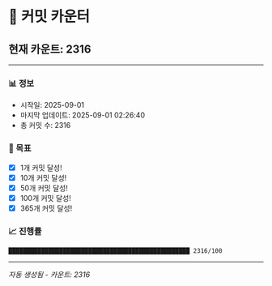 # 🔢 커밋 카운터

## 현재 카운트: 2316

---

### 📊 정보
- 시작일: 2025-09-01
- 마지막 업데이트: 2025-09-01 02:26:40
- 총 커밋 수: 2316

### 🎯 목표
- [x] 1개 커밋 달성!
- [x] 10개 커밋 달성!
- [x] 50개 커밋 달성!
- [x] 100개 커밋 달성!
- [x] 365개 커밋 달성!

### 📈 진행률
```
██████████████████████████████████████████████████ 2316/100
```

---
*자동 생성됨 - 카운트: 2316*
